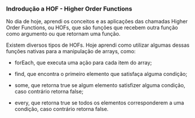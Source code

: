 ### Indrodução a HOF - Higher Order Functions

No dia de hoje, aprendi os conceitos e as aplicações das chamadas Higher Order Functions, ou HOFs, que são funções que recebem outra função como argumento ou que retornam uma função.

Existem diversos tipos de HOFs. Hoje aprendi como utilizar algumas dessas funções nativas para a manipulação de arrays, como:

- forEach, que executa uma ação para cada item do array;

- find, que encontra o primeiro elemento que satisfaça alguma condição;

- some, que retorna true se algum elemento satisfizer alguma condição, caso contrário retorna false;

- every, que retorna true se todos os elementos corresponderem a uma condição, caso contrário retorna false.
